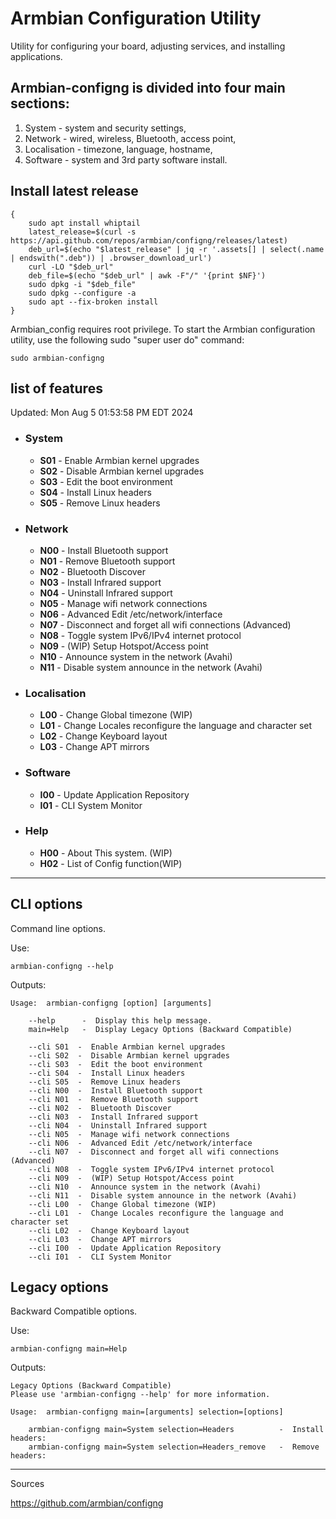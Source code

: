 
# Armbian Configuration Utility
Utility for configuring your board, adjusting services, and installing applications. 

## Armbian-configng is divided into four main sections:
1. System - system and security settings,
2. Network - wired, wireless, Bluetooth, access point,
3. Localisation - timezone, language, hostname,
4. Software - system and 3rd party software install.

## Install latest release
~~~
{
    sudo apt install whiptail
    latest_release=$(curl -s https://api.github.com/repos/armbian/configng/releases/latest)
    deb_url=$(echo "$latest_release" | jq -r '.assets[] | select(.name | endswith(".deb")) | .browser_download_url')
    curl -LO "$deb_url"
    deb_file=$(echo "$deb_url" | awk -F"/" '{print $NF}')
    sudo dpkg -i "$deb_file"
    sudo dpkg --configure -a
    sudo apt --fix-broken install
}
~~~

Armbian_config requires root privilege. To start the Armbian configuration utility, use the following sudo "super user do" command:
~~~
sudo armbian-configng
~~~

## list of features
Updated: Mon Aug  5 01:53:58 PM EDT 2024

- ### **System** 
  - **S01** - Enable Armbian kernel upgrades
  - **S02** - Disable Armbian kernel upgrades
  - **S03** - Edit the boot environment
  - **S04** - Install Linux headers
  - **S05** - Remove Linux headers


- ### **Network** 
  - **N00** - Install Bluetooth support
  - **N01** - Remove Bluetooth support
  - **N02** - Bluetooth Discover
  - **N03** - Install Infrared support
  - **N04** - Uninstall Infrared support
  - **N05** - Manage wifi network connections
  - **N06** - Advanced Edit /etc/network/interface
  - **N07** - Disconnect and forget all wifi connections (Advanced)
  - **N08** - Toggle system IPv6/IPv4 internet protocol
  - **N09** - (WIP) Setup Hotspot/Access point
  - **N10** - Announce system in the network (Avahi) 
  - **N11** - Disable system announce in the network (Avahi) 


- ### **Localisation** 
  - **L00** - Change Global timezone (WIP)
  - **L01** - Change Locales reconfigure the language and character set
  - **L02** - Change Keyboard layout
  - **L03** - Change APT mirrors


- ### **Software** 
  - **I00** - Update Application Repository
  - **I01** - CLI System Monitor


- ### **Help** 
  - **H00** - About This system. (WIP)
  - **H02** - List of Config function(WIP)


***

## CLI options
Command line options.

Use:
~~~
armbian-configng --help
~~~

Outputs:
~~~
Usage:  armbian-configng [option] [arguments]

    --help      -  Display this help message.
    main=Help   -  Display Legacy Options (Backward Compatible)

    --cli S01  -  Enable Armbian kernel upgrades
    --cli S02  -  Disable Armbian kernel upgrades
    --cli S03  -  Edit the boot environment
    --cli S04  -  Install Linux headers
    --cli S05  -  Remove Linux headers
    --cli N00  -  Install Bluetooth support
    --cli N01  -  Remove Bluetooth support
    --cli N02  -  Bluetooth Discover
    --cli N03  -  Install Infrared support
    --cli N04  -  Uninstall Infrared support
    --cli N05  -  Manage wifi network connections
    --cli N06  -  Advanced Edit /etc/network/interface
    --cli N07  -  Disconnect and forget all wifi connections (Advanced)
    --cli N08  -  Toggle system IPv6/IPv4 internet protocol
    --cli N09  -  (WIP) Setup Hotspot/Access point
    --cli N10  -  Announce system in the network (Avahi) 
    --cli N11  -  Disable system announce in the network (Avahi) 
    --cli L00  -  Change Global timezone (WIP)
    --cli L01  -  Change Locales reconfigure the language and character set
    --cli L02  -  Change Keyboard layout
    --cli L03  -  Change APT mirrors
    --cli I00  -  Update Application Repository
    --cli I01  -  CLI System Monitor
~~~

## Legacy options
Backward Compatible options.

Use:
~~~
armbian-configng main=Help
~~~

Outputs:
~~~
Legacy Options (Backward Compatible)
Please use 'armbian-configng --help' for more information.

Usage:  armbian-configng main=[arguments] selection=[options]

    armbian-configng main=System selection=Headers          -  Install headers:                                        
    armbian-configng main=System selection=Headers_remove   -  Remove headers:                                 
~~~

***

Sources

https://github.com/armbian/configng

